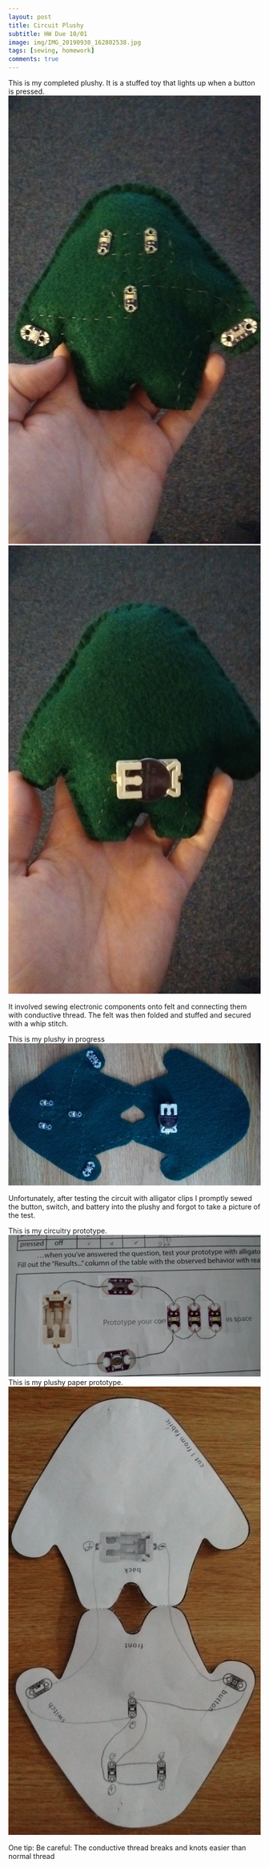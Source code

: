 ```yaml
---
layout: post
title: Circuit Plushy
subtitle: HW Due 10/01
image: img/IMG_20190930_162802538.jpg
tags: [sewing, homework]
comments: true
---
```


This is my completed plushy. It is a stuffed toy that lights up when a button is pressed. 
![plushy front](/img/IMG_20190930_175432187.jpg)
![plushy back](/img/IMG_20190930_175440198.jpg)


It involved sewing electronic components onto felt and connecting them with conductive thread. The felt was then folded and stuffed and secured with a whip stitch.

This is my plushy in progress
![flat plushy](/img/IMG_20190930_162802538.jpg)

Unfortunately, after testing the circuit with alligator clips I promptly sewed the button, switch, and battery into the plushy and forgot to take a picture of the test.

This is my circuitry prototype. 
![paper prototype](/img/IMG_20190930_162740275.jpg)
This is my plushy paper prototype. 
![paper prototype](/img/IMG_20190930_164306480.jpg)

One tip:
Be careful: The conductive thread breaks and knots easier than normal thread

